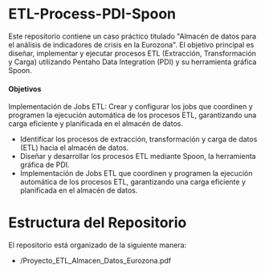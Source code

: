 # ETL-Process-PDI-Spoon

Este repositorio contiene un caso práctico titulado "Almacén de datos para el análisis de indicadores de crisis en la Eurozona". El objetivo principal es diseñar, implementar y ejecutar procesos ETL (Extracción, Transformación y Carga) utilizando Pentaho Data Integration (PDI) y su herramienta gráfica Spoon.

#### Objetivos
Implementación de Jobs ETL: Crear y configurar los jobs que coordinen y programen la ejecución automática de los procesos ETL, garantizando una carga eficiente y planificada en el almacén de datos.

- Identificar los procesos de extracción, transformación y carga de datos (ETL) hacia el almacén de datos.
- Diseñar y desarrollar los procesos ETL mediante Spoon, la herramienta gráfica de PDI.
- Implementación de Jobs ETL que coordinen y programen la ejecución automática de los procesos ETL, garantizando una carga eficiente y planificada en el almacén de datos.

# Estructura del Repositorio

El repositorio está organizado de la siguiente manera:

- /Proyecto_ETL_Almacen_Datos_Eurozona.pdf
